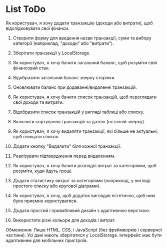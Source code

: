 # List ToDo

Як користувач, я хочу додати транзакцію (доходи або витрати), щоб відслідковувати свої фінанси.

1. Створити форму для введення назви транзакції, суми та вибору категорії (наприклад, "доходи" або "витрати").
2. Зберігати транзакції у LocalStorage.
3. Як користувач, я хочу бачити загальний баланс, щоб розуміти свій фінансовий стан.

4. Відобразити загальний баланс зверху сторінки.
5. Оновлювати баланс при додаванні/видаленні транзакцій.
6. Як користувач, я хочу бачити список транзакцій, щоб переглядати свої доходи та витрати.

7. Відобразити список транзакцій у вигляді таблиці або списку.
8. Включити сортування транзакцій за датою (останній зверху).
9. Як користувач, я хочу видаляти транзакції, які більше не актуальні, щоб очищати список.

10. Додати кнопку "Видалити" біля кожної транзакції.
11. Реалізувати підтвердження перед видаленням.
12. Як користувач, я хочу бачити розподіл витрат за категоріями, щоб розуміти, куди йдуть гроші.

13. Додати статистику витрат за категоріями (наприклад, у вигляді простого списку або кругової діаграми).
14. Як користувач, я хочу, щоб додаток виглядав естетично, щоб ним було приємно користуватися.

15. Додати простий і привабливий дизайн з адаптивною версткою.
16. Використати різні кольори для доходів і витрат.

Обмеження:
Лише HTML, CSS, і JavaScript (без фреймворків і серверної частини).
Усі дані мають зберігатися у LocalStorage.
Інтерфейс має бути адаптивним для мобільних пристроїв.